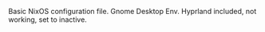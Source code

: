 Basic NixOS configuration file.
Gnome Desktop Env.
Hyprland included, not working, set to inactive.
